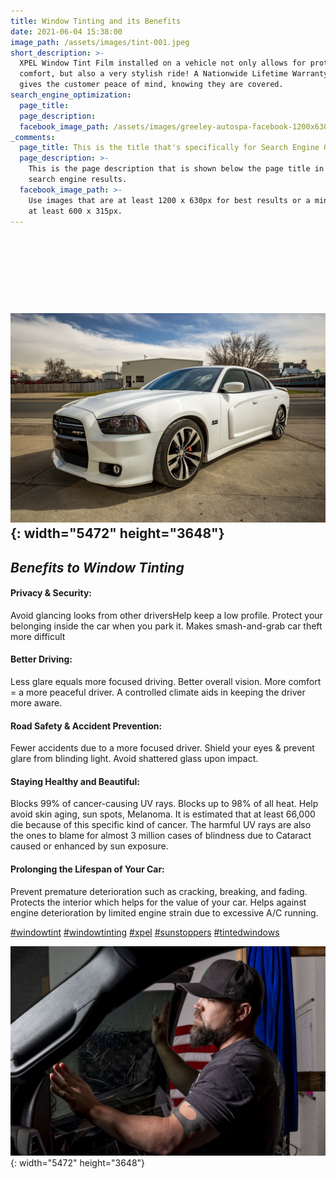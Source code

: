 ```yaml
---
title: Window Tinting and its Benefits
date: 2021-06-04 15:38:00
image_path: /assets/images/tint-001.jpeg
short_description: >-
  XPEL Window Tint Film installed on a vehicle not only allows for protection,
  comfort, but also a very stylish ride! A Nationwide Lifetime Warranty also
  gives the customer peace of mind, knowing they are covered.
search_engine_optimization:
  page_title:
  page_description:
  facebook_image_path: /assets/images/greeley-autospa-facebook-1200x630.png
_comments:
  page_title: This is the title that's specifically for Search Engine Optimization.
  page_description: >-
    This is the page description that is shown below the page title in the
    search engine results.
  facebook_image_path: >-
    Use images that are at least 1200 x 630px for best results or a minimum of
    at least 600 x 315px.
---
```

## &nbsp;

## &nbsp;

## ![](/assets/images/dodge-charger-tinted.jpeg){: width="5472" height="3648"}

## *Benefits to Window Tinting*

#### Privacy & Security:

Avoid glancing looks from other driversHelp keep a low profile. Protect your belonging inside the car when you park it. Makes smash-and-grab car theft more difficult

#### Better Driving:

Less glare equals more focused driving. Better overall vision. More comfort = a more peaceful driver. A controlled climate aids in keeping the driver more aware.

#### Road Safety & Accident Prevention:

Fewer accidents due to a more focused driver. Shield your eyes & prevent glare from blinding light. Avoid shattered glass upon impact.

#### Staying Healthy and Beautiful:

Blocks 99% of cancer-causing UV rays. Blocks up to 98% of all heat. Help avoid skin aging, sun spots, Melanoma. It is estimated that at least 66,000 die because of this specific kind of cancer. The harmful UV rays are also the ones to blame for almost 3 million cases of blindness due to Cataract caused or enhanced by sun exposure.

#### Prolonging the Lifespan of Your Car:

Prevent premature deterioration such as cracking, breaking, and fading. Protects the interior which helps for the value of your car. Helps against engine deterioration by limited engine strain due to excessive A/C running.

[\#windowtint](https://www.linkedin.com/feed/hashtag/?keywords=windowtint&amp;highlightedUpdateUrns=urn%3Ali%3Aactivity%3A6797942968465575937)&nbsp;[\#windowtinting](https://www.linkedin.com/feed/hashtag/?keywords=windowtinting&amp;highlightedUpdateUrns=urn%3Ali%3Aactivity%3A6797942968465575937)&nbsp;[\#xpel](https://www.linkedin.com/feed/hashtag/?keywords=xpel&amp;highlightedUpdateUrns=urn%3Ali%3Aactivity%3A6797942968465575937)&nbsp;[\#sunstoppers](https://www.linkedin.com/feed/hashtag/?keywords=sunstoppers&amp;highlightedUpdateUrns=urn%3Ali%3Aactivity%3A6797942968465575937)&nbsp;[\#tintedwindows](https://www.linkedin.com/feed/hashtag/?keywords=tintedwindows&amp;highlightedUpdateUrns=urn%3Ali%3Aactivity%3A6797942968465575937)

![](/assets/images/zacktint001.jpeg){: width="5472" height="3648"}
